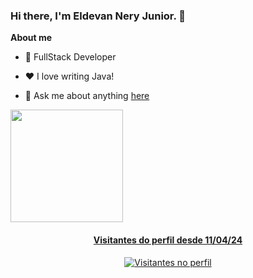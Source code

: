 ### Hi there, I'm  Eldevan Nery Junior. 👋


**About me**

- 💼 FullStack Developer

- ❤️ I love writing Java!

- 💬 Ask me about anything [here](https://github.com/eldevanjr/eldevanjr/issues)



<div>
  <a href="https://github.com/eldevanjr">
  <!--<img height="180em" src="https://github-readme-stats.vercel.app/api?username=eldevanjr&show_icons=true&theme=tokyonight&include_all_commits=true&count_private=true&hide=stars"/> --!>
  <img height="180em" src="https://github-readme-stats.vercel.app/api/top-langs/?username=eldevanjr&layout=compact&langs_count=5&theme=tokyonight"/>
</div>
<div align="center" dir="center">
  <div align="center">
    <h4>Visitantes do perfil desde 11/04/24</h4>
  </div>

  <img
    src="https://profile-counter.glitch.me/eldevanjr/count.svg"
    alt="Visitantes no perfil"
  />
</div>
    
<!--
**eldevanjr/eldevanjr** is a ✨ _special_ ✨ repository because its `README.md` (this file) appears on your GitHub profile.

Here are some ideas to get you started:

- 🔭 I’m currently working on ...
- 🌱 I’m currently learning ...
- 👯 I’m looking to collaborate on ...
- 🤔 I’m looking for help with ...
- 💬 Ask me about ...
- 📫 How to reach me: ...
- 😄 Pronouns: ...
- ⚡ Fun fact: ...
-->
